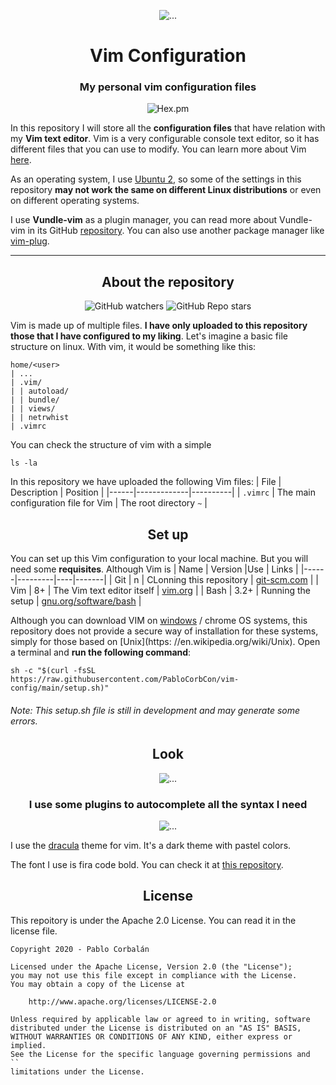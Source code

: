 <p  align="center">
  <img alt="..." src="https://raw.githubusercontent.com/PabloCorbCon/vim-config/main/images/vim-logo.png">
</p>
<h1 align="center">Vim Configuration</h1>
<h3 align="center">My personal vim configuration files</h3>
<p align="center">
  <img alt="Hex.pm" src="https://img.shields.io/hexpm/l/plug?color=green&label=LICENSE">
</p>
  
In this repository I will store all the **configuration files** that have relation with my **Vim text editor**. Vim is a very configurable console text editor, so it has different files that you can use to modify. You can learn more about Vim [here](https://www.vim.org/).

As an operating system, I use [Ubuntu 2](https://ubuntu.com), so some of the settings in this repository **may not work the same on different Linux distributions** or even on different operating systems.

I use **Vundle-vim** as a plugin manager, you can read more about Vundle-vim in its GitHub [repository](https://github.com/VundleVim/Vundle.vim). You can also use another package manager like [vim-plug](https://github.com/junegunn/vim-plug).

---

<h2 align="center">About the repository</h2>                                                                                                  
<p align="center">
  <img alt="GitHub watchers" src="https://img.shields.io/github/watchers/PabloCorbCon/vim-config?style=social">
  <img alt="GitHub Repo stars" src="https://img.shields.io/github/stars/PabloCorbCon/vim-config?style=social">
</p>

Vim is made up of multiple files. **I have only uploaded to this repository those that I have configured to my liking**. Let's imagine a basic file structure on linux. With vim, it would be something like this:
```
home/<user>
| ...
| .vim/
| | autoload/
| | bundle/
| | views/
| | netrwhist
| .vimrc
```
You can check the structure of vim with a simple
```shell
ls -la
```
In this repository we have uploaded the following Vim files:
| File | Description | Position |
|------|-------------|----------|
| `.vimrc` | The main configuration file for Vim | The root directory `~` |


<h2 align="center">Set up</h2>

You can set up this Vim configuration to your local machine. But you will need some **requisites**. Although Vim is 
| Name | Version |Use | Links |
|------|---------|----|-------|
| Git  | n       | CLonning this repository | [git-scm.com](https://git-scm.com/) |
| Vim  | 8+      | The Vim text editor itself | [vim.org](https://www.vim.org/) |
| Bash | 3.2+    | Running the setup | [gnu.org/software/bash](https://www.gnu.org/software/bash/) |

Although you can download VIM on [windows](windows.com) / chrome OS systems, this repository does not provide a secure way of installation for these systems, simply for those based on [Unix](https: //en.wikipedia.org/wiki/Unix).
Open a terminal and **run the following command**:
```shell
sh -c "$(curl -fsSL https://raw.githubusercontent.com/PabloCorbCon/vim-config/main/setup.sh)"
```
###### Note: This setup.sh file is still in development and may generate some errors. 

<h2 align="center">Look</h2>
<p  align="center">
  <img alt="..." src="https://raw.githubusercontent.com/PabloCorbCon/vim-config/main/images/vim-screen.png">
</p>
<h3 align="center">I use some plugins to autocomplete all the syntax I need</h3>
<p  align="center">
  <img alt="..." src="https://raw.githubusercontent.com/PabloCorbCon/vim-config/main/images/vim-autocode.png">
</p>

I use the [dracula](https://github.com/dracula/dracula-theme) theme for vim. It's a dark theme with pastel colors.

The font I use is fira code bold. You can check it at [this repository](https://github.com/tonsky/FiraCode).

<h2 align="center">License</h2>

This repoitory is under the Apache 2.0 License. You can read it in the license file.
```
Copyright 2020 - Pablo Corbalán 

Licensed under the Apache License, Version 2.0 (the "License");
you may not use this file except in compliance with the License.
You may obtain a copy of the License at

    http://www.apache.org/licenses/LICENSE-2.0

Unless required by applicable law or agreed to in writing, software
distributed under the License is distributed on an "AS IS" BASIS,
WITHOUT WARRANTIES OR CONDITIONS OF ANY KIND, either express or implied.
See the License for the specific language governing permissions and
``
limitations under the License.
